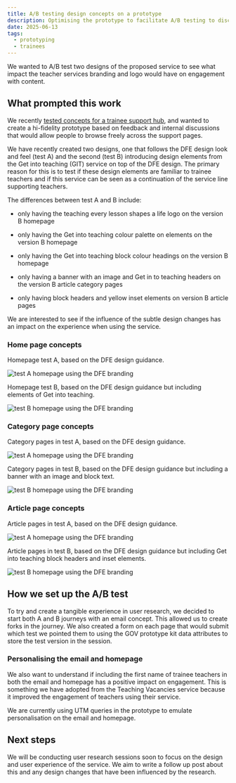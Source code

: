 ```yaml
---
title: A/B testing design concepts on a prototype
description: Optimising the prototype to facilitate A/B testing to discern the impact of brand recognition
date: 2025-06-13
tags:
  - prototyping
  - trainees
---
```


We wanted to A/B test two designs of the proposed service to see what impact the teacher services branding and logo would have on engagement with content.

## What prompted this work

We recently [tested concepts for a trainee support hub](/teacher-success/testing-concepts/), and wanted to create a hi-fidelity prototype based on feedback and internal discussions that would allow people to browse freely across the support pages.

We have recently created two designs, one that follows the DFE design look and feel (test A) and the second (test B) introducing design elements from the Get into teaching (GIT) service on top of the DFE design. The primary reason for this is to test if these design elements are familiar to trainee teachers and if this service can be seen as a continuation of the service line supporting teachers.

The differences between test A and B include:

- only having the teaching every lesson shapes a life logo on the version B homepage

- only having the Get into teaching colour palette on elements on the version B homepage

- only having the Get into teaching block colour headings on the version B homepage

- only having a banner with an image and Get in to teaching headers on the version B article category pages

- only having block headers and yellow inset elements on version B article pages

We are interested to see if the influence of the subtle design changes has an impact on the experience when using the service.

### Home page concepts

Homepage test A, based on the DFE design guidance.

![test A homepage using the DFE branding](testahomepage.png)

Homepage test B, based on the DFE design guidance but including elements of Get into teaching.

![test B homepage using the DFE branding](testbhomepage.png)

### Category page concepts

Category pages in test A, based on the DFE design guidance.

![test A homepage using the DFE branding](testacategorypage.png)

Category pages in test B, based on the DFE design guidance but including a banner with an image and block text.

![test B homepage using the DFE branding](testbcategorypage.png)

### Article page concepts

Article pages in test A, based on the DFE design guidance.

![test A homepage using the DFE branding](testacontentpage.png)

Article pages in test B, based on the DFE design guidance but including Get into teaching block headers and inset elements.

![test B homepage using the DFE branding](testbcontentpage.png)

## How we set up the A/B test

To try and create a tangible experience in user research, we decided to start both A and B journeys with an email concept. This allowed us to create forks in the journey. We also created a form on each page that would submit which test we pointed them to using the GOV prototype kit data attributes to store the test version in the session.

### Personalising the email and homepage

We also want to understand if including the first name of trainee teachers in both the email and homepage has a positive impact on engagement. This is something we have adopted from the Teaching Vacancies service because it improved the engagement of teachers using their service.

We are currently using UTM queries in the prototype to emulate personalisation on the  email and homepage.

## Next steps

We will be conducting user research sessions soon to focus on the design and user experience of the service. We aim to write a follow up post about this and any design changes that have been influenced by the research.
